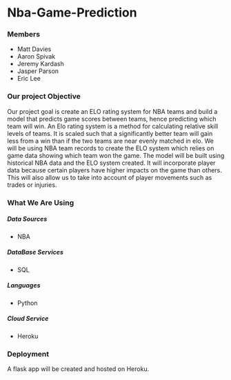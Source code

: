 # Nba-Game-Prediction  

### Members
- Matt Davies
- Aaron Spivak
- Jeremy Kardash
- Jasper Parson
- Eric Lee

### Our project Objective
Our project goal is create an ELO rating system for NBA teams and build a model that predicts game scores between teams, hence predicting which team will win. An Elo rating system is a method for calculating relative skill levels of teams. It is scaled such that a significantly better team will gain less from a win than if the two teams are near evenly matched in elo. We will be using NBA team records to create the ELO system which relies on game data showing which team won the game. The model will be built using historical NBA data and the ELO system created. It will incorporate player data because certain players have higher impacts on the game than others. This will also allow us to take into account of player movements such as trades or injuries.

### What We Are Using

##### Data Sources 
* NBA   

##### DataBase Services   
* SQL
                                                 
##### Languages 
* Python
  
##### Cloud Service  
* Heroku 

### Deployment

A flask app will be created and hosted on Heroku.
